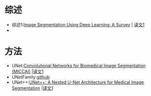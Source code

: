 # 综述

- 综述1:[Image Segmentation Using Deep Learning: A Survey](https://paperswithcode.com/paper/image-segmentation-using-deep-learning-a) | [译文1](https://zhuanlan.zhihu.com/p/141352661)
- 

# 方法

- UNet:[Convolutional Networks for Biomedical Image Segmentation (MICCAI)](https://paperswithcode.com/paper/u-net-convolutional-networks-for-biomedical) |[译文1](https://zhuanlan.zhihu.com/p/43927696)
- UNetFamily:[github](https://github.com/ShawnBIT/UNet-family)
- UNet++:[UNet++: A Nested U-Net Architecture for Medical Image Segmentation](https://paperswithcode.com/paper/unet-a-nested-u-net-architecture-for-medical) |[译文1](https://zhuanlan.zhihu.com/p/44958351)


